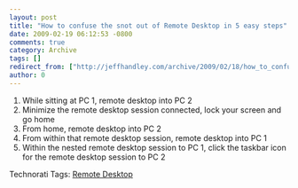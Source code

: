 ```yaml
---
layout: post
title: "How to confuse the snot out of Remote Desktop in 5 easy steps"
date: 2009-02-19 06:12:53 -0800
comments: true
category: Archive
tags: []
redirect_from: ["http://jeffhandley.com/archive/2009/02/18/how_to_confuse_the_snot_out_of_remote_desktop_in_5_easy_steps.aspx"]
author: 0
---
```

<!-- more -->
<ol>   <li>While sitting at PC 1, remote desktop into PC 2 </li>    <li>Minimize the remote desktop session connected, lock your screen and go home </li>    <li>From home, remote desktop into PC 2 </li>    <li>From within that remote desktop session, remote desktop into PC 1 </li>    <li>Within the nested remote desktop session to PC 1, click the taskbar icon for the remote desktop session to PC 2 </li> </ol>  <div class="wlWriterEditableSmartContent" id="scid:0767317B-992E-4b12-91E0-4F059A8CECA8:0ec0a6b5-310e-4bec-bd2b-9adc0cd0a2e1" style="padding-right: 0px; display: inline; padding-left: 0px; float: none; padding-bottom: 0px; margin: 0px; padding-top: 0px">Technorati Tags: <a href="http://technorati.com/tags/Remote+Desktop" rel="tag">Remote Desktop</a></div>

